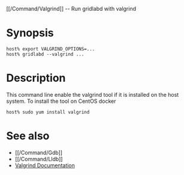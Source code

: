 [[/Command/Valgrind]] -- Run gridlabd with valgrind

# Synopsis

~~~
host% export VALGRIND_OPTIONS=...
host% gridlabd --valgrind ...
~~~

# Description

This command line enable the valgrind tool if it is installed on the host system. To install the tool on CentOS docker

~~~
host% sudo yum install valgrind
~~~

# See also
* [[/Command/Gdb]]
* [[/Command/Lldb]]
* [Valgrind Documentation](https://valgrind.org/docs/)
